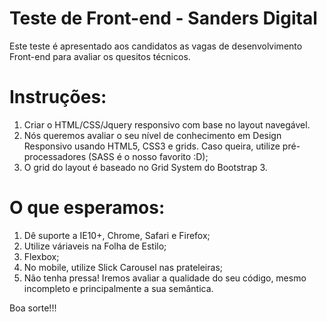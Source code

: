 # Teste de Front-end - Sanders Digital

Este teste é apresentado aos candidatos as vagas de desenvolvimento Front-end para avaliar os quesitos técnicos.

# Instruções:

1. Criar o HTML/CSS/Jquery responsivo com base no layout navegável.
2. Nós queremos avaliar o seu nível de conhecimento em Design Responsivo usando HTML5, CSS3 e grids. Caso queira, utilize pré-processadores (SASS é o nosso favorito :D);
3. O grid do layout é baseado no Grid System do Bootstrap 3. 

# O que esperamos:

1. Dê suporte a IE10+, Chrome, Safari e Firefox;
2. Utilize váriaveis na Folha de Estilo;
3. Flexbox;
4. No mobile, utilize Slick Carousel nas prateleiras; 
5. Não tenha pressa! Iremos avaliar a qualidade do seu código, mesmo incompleto e principalmente a sua semântica.


Boa sorte!!!
